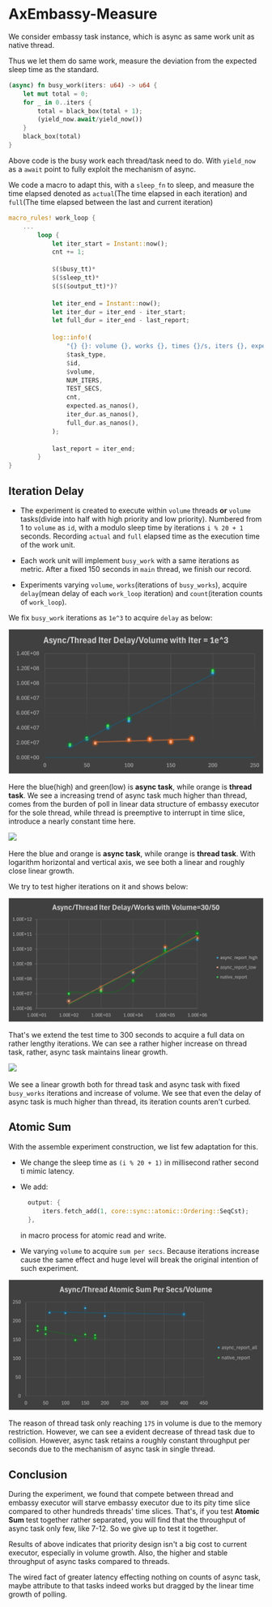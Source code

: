 # AxEmbassy-Measure

We consider embassy task instance, which is async as same work unit as native thread.

Thus we let them do same work, measure the deviation from the expected sleep time as the standard.

```rust
(async) fn busy_work(iters: u64) -> u64 {
    let mut total = 0;
    for _ in 0..iters {
        total = black_box(total + 1);
		(yield_now.await/yield_now())
    }
    black_box(total)
}
```

Above code is the busy work each thread/task need to do. With `yield_now` as a `await` point to fully exploit the mechanism of async.

We code a macro to adapt this, with a `sleep_fn` to sleep, and measure the time elapsed denoted as `actual`(The time elapsed in each iteration) and `full`(The time elapsed between the last and current iteration)

```rust
macro_rules! work_loop {
	...
        loop {
            let iter_start = Instant::now();
            cnt += 1;

            $($busy_tt)*
            $($sleep_tt)*
            $($($output_tt)*)?

            let iter_end = Instant::now();
            let iter_dur = iter_end - iter_start;
            let full_dur = iter_end - last_report;

            log::info!(
                "{} {}: volume {}, works {}, times {}/s, iters {}, expected {}/ns, actual {}/ns, full {}/ns",
                $task_type,
                $id,
                $volume,
                NUM_ITERS,
                TEST_SECS,
                cnt,
                expected.as_nanos(),
                iter_dur.as_nanos(),
                full_dur.as_nanos(),
            );

            last_report = iter_end;
        }
}
```

## Iteration Delay

- The experiment is created to execute within `volume` threads **or** `volume` tasks(divide into half with high priority and low priority). Numbered from 1 to `volume` as `id`, with a modulo sleep time by iterations `i % 20 + 1` seconds. Recording `actual` and `full` elapsed time as the execution time of the work unit.

- Each work unit will implement `busy_work` with a same iterations as metric. After a fixed 150 seconds in `main` thread, we finish our record.

- Experiments varying `volume`, `works`(iterations of `busy_works`), acquire `delay`(mean delay of each `work_loop` iteration) and `count`(iteration counts of `work_loop`).

We fix `busy_work` iterations as `1e^3` to acquire `delay` as below:

![](iter-volume.png)

Here the blue(high) and green(low) is **async task**, while orange is **thread task**. We see a increasing trend of async task much higher than thread, comes from the burden of poll in linear data structure of embassy executor for the sole thread, while thread is preemptive to interrupt in time slice, introduce a nearly constant time here.

![](iter-works.png)

Here the blue and orange is **async task**, while orange is **thread task**. With logarithm horizontal and vertical axis, we see both a linear and roughly close linear growth.

We try to test higher iterations on it and shows below:

![](iter-works-extend.png)

That's we extend the test time to 300 seconds to acquire a full data on rather lengthy iterations. We can see a rather higher increase on thread task, rather, async task maintains linear growth.

![](counts-volume.png)

We see a linear growth both for thread task and async task with fixed `busy_works` iterations and increase of volume. We see that even the delay of async task is much higher than thread, its iteration counts aren't curbed.

## Atomic Sum

With the assemble experiment construction, we list few adaptation for this.

- We change the sleep time as `(i % 20 + 1)` in millisecond rather second ti mimic latency.
- We add:
  ```rust
    output: {
        iters.fetch_add(1, core::sync::atomic::Ordering::SeqCst);
    },
  ```
  in macro process for atomic read and write.

- We varying `volume` to acquire `sum per secs`. Because iterations increase cause the same effect and huge level will break the original intention of such experiment.

![](../charts/preempt-atomic-sum/atomic-volume.png)

The reason of thread task only reaching `175` in volume is due to the memory restriction. However, we can see a evident decrease of thread task due to collision. However, async task retains a roughly constant throughput per seconds due to the mechanism of async task in single thread.

## Conclusion

During the experiment, we found that compete between thread and embassy executor will starve embassy executor due to its pity time slice compared to other hundreds threads' time slices. That's, if you test **Atomic Sum** test together rather separated, you will find that the throughput of async task only few, like 7-12. So we give up to test it together.

Results of above indicates that priority design isn't a big cost to current executor, especially in volume growth. Also, the higher and stable throughput of async tasks compared to threads.

The wired fact of greater latency effecting nothing on counts of async task, maybe attribute to that tasks indeed works but dragged by the linear time growth of polling.